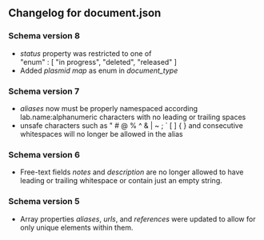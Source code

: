 ## Changelog for document.json

### Schema version 8

* *status* property was restricted to one of  
    "enum" : [
        "in progress",
        "deleted",
        "released"
    ]
* Added *plasmid map* as enum in *document_type*

### Schema version 7

* *aliases* now must be properly namespaced according lab.name:alphanumeric characters with no leading or trailing spaces
* unsafe characters such as " # @ % ^ & | ~ ; ` [ ] { } and consecutive whitespaces will no longer be allowed in the alias

### Schema version 6

* Free-text fields *notes* and *description* are no longer allowed to have leading or trailing whitespace or contain just an empty string.

### Schema version 5

* Array properties *aliases*, *urls*, and *references* were updated to allow for only unique elements within them.

